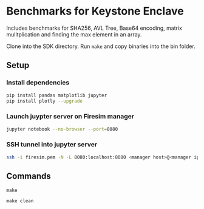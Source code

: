 # Benchmarks for Keystone Enclave

Includes benchmarks for SHA256, AVL Tree, Base64 encoding, matrix mulitplication and finding the max element in an array.

Clone into the SDK directory. Run `make` and copy binaries into the bin folder.

## Setup

### Install dependencies
```bash
pip install pandas matplotlib jupyter
pip install plotly --upgrade
```

### Launch juypter server on Firesim manager 
```bash
jupyter notebook --no-browser --port=8080
```

### SSH tunnel into jupyter server
```bash
ssh -i firesim.pem -N -L 8080:localhost:8080 <manager host>@<manager ip>
```

## Commands
```
make
```

```
make clean
```
